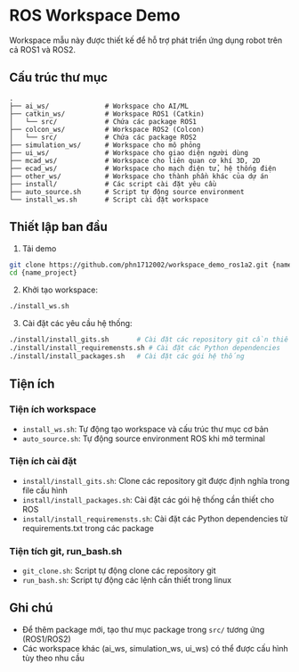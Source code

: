 # ROS Workspace Demo

Workspace mẫu này được thiết kế để hỗ trợ phát triển ứng dụng robot trên cả ROS1 và ROS2.

## Cấu trúc thư mục

```
.
├── ai_ws/              # Workspace cho AI/ML
├── catkin_ws/          # Workspace ROS1 (Catkin)
│   └── src/            # Chứa các package ROS1
├── colcon_ws/          # Workspace ROS2 (Colcon)  
│   └── src/            # Chứa các package ROS2
├── simulation_ws/      # Workspace cho mô phỏng
├── ui_ws/              # Workspace cho giao diện người dùng
├── mcad_ws/            # Workspace cho liên quan cơ khí 3D, 2D
├── ecad_ws/            # Workspace cho mạch điện tử, hệ thống điện
├── other_ws/           # Workspace cho thành phần khác của dự án
├── install/            # Các script cài đặt yêu cầu
├── auto_source.sh      # Script tự động source environment
└── install_ws.sh       # Script cài đặt workspace
```

## Thiết lập ban đầu
1. Tải demo 
```bash
git clone https://github.com/phn1712002/workspace_demo_ros1a2.git {name_project}
cd {name_project}
```

2. Khởi tạo workspace:
```bash
./install_ws.sh
```

3. Cài đặt các yêu cầu hệ thống:
```bash
./install/install_gits.sh       # Cài đặt các repository git cần thiết
./install/install_requiremensts.sh # Cài đặt các Python dependencies
./install/install_packages.sh   # Cài đặt các gói hệ thống
```

## Tiện ích

### Tiện ích workspace
- `install_ws.sh`: Tự động tạo workspace và cấu trúc thư mục cơ bản
- `auto_source.sh`: Tự động source environment ROS khi mở terminal

### Tiện ích cài đặt
- `install/install_gits.sh`: Clone các repository git được định nghĩa trong file cấu hình
- `install/install_packages.sh`: Cài đặt các gói hệ thống cần thiết cho ROS  
- `install/install_requiremensts.sh`: Cài đặt các Python dependencies từ requirements.txt trong các package

### Tiện tích git, run_bash.sh 
- `git_clone.sh`: Script tự động clone các repository git 
- `run_bash.sh`: Script tự động các lệnh cần thiết trong linux

## Ghi chú

- Để thêm package mới, tạo thư mục package trong `src/` tương ứng (ROS1/ROS2)
- Các workspace khác (ai_ws, simulation_ws, ui_ws) có thể được cấu hình tùy theo nhu cầu
